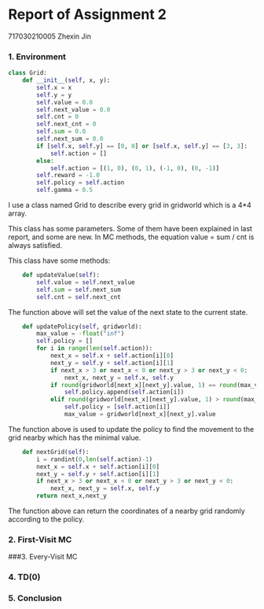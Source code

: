 # Report of Assignment 2

717030210005	Zhexin Jin



### 1. Environment

```python
class Grid:
    def __init__(self, x, y):
        self.x = x
        self.y = y
        self.value = 0.0
        self.next_value = 0.0
        self.cnt = 0
        self.next_cnt = 0
        self.sum = 0.0
        self.next_sum = 0.0
        if [self.x, self.y] == [0, 0] or [self.x, self.y] == [3, 3]:
            self.action = []
        else:
            self.action = [(1, 0), (0, 1), (-1, 0), (0, -1)]
        self.reward = -1.0
        self.policy = self.action
        self.gamma = 0.5
```

I use a class named Grid to describe every grid in gridworld which is a 4*4 array.

This class has some parameters. Some of them have been explained in last report, and some are new. In MC methods, the equation value = sum / cnt is always satisfied.

This class have some methods:

```python
    def updateValue(self):
        self.value = self.next_value
        self.sum = self.next_sum
        self.cnt = self.next_cnt
```

The function above will set the value of the next state to the current state.

```python
    def updatePolicy(self, gridworld):
        max_value = -float("inf")
        self.policy = []
        for i in range(len(self.action)):
            next_x = self.x + self.action[i][0]
            next_y = self.y + self.action[i][1]
            if next_x > 3 or next_x < 0 or next_y > 3 or next_y < 0:
                next_x, next_y = self.x, self.y
            if round(gridworld[next_x][next_y].value, 1) == round(max_value, 1):
                self.policy.append(self.action[i])
            elif round(gridworld[next_x][next_y].value, 1) > round(max_value, 1):
                self.policy = [self.action[i]]
                max_value = gridworld[next_x][next_y].value
```

The function above is used to update the policy to find the movement to the grid nearby which has the minimal value.

```python
    def nextGrid(self):
        i = randint(0,len(self.action)-1)
        next_x = self.x + self.action[i][0]
        next_y = self.y + self.action[i][1]
        if next_x > 3 or next_x < 0 or next_y > 3 or next_y < 0:
            next_x, next_y = self.x, self.y
        return next_x,next_y
```

The function above can return the coordinates of a nearby grid randomly according to the policy.

### 2. First-Visit MC



###3. Every-Visit MC



### 4. TD(0)



### 5. Conclusion



